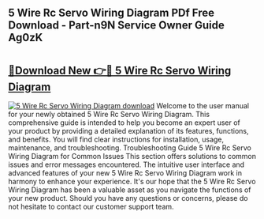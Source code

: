 ## 5 Wire Rc Servo Wiring Diagram PDf Free Download - Part-n9N Service Owner Guide Ag0zK

# <h2><a href="http://dfl0rhn.blite.top/?on=5+Wire+Rc+Servo+Wiring+Diagram">🔗Download New 👉🔴 5 Wire Rc Servo Wiring Diagram</a></h2>

[![5 Wire Rc Servo Wiring Diagram download](https://i.imgur.com/lujVjoI.png)](http://dfl0rhn.blite.top/?on=5+Wire+Rc+Servo+Wiring+Diagram)
Welcome to the user manual for your newly obtained 5 Wire Rc Servo Wiring Diagram. This comprehensive guide is intended to help you become an expert user of your product by providing a detailed explanation of its features, functions, and benefits. You will find clear instructions for installation, usage, maintenance, and troubleshooting. Troubleshooting Guide 5 Wire Rc Servo Wiring Diagram for Common Issues This section offers solutions to common issues and error messages encountered. The intuitive user interface and advanced features of your new 5 Wire Rc Servo Wiring Diagram work in harmony to enhance your experience. It's our hope that the 5 Wire Rc Servo Wiring Diagram has been a valuable asset as you navigate the functions of your new product. Should you have any questions or concerns, please do not hesitate to contact our customer support team.
